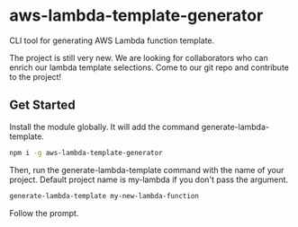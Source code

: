 # aws-lambda-template-generator

CLI tool for generating AWS Lambda function template.

The project is still very new. We are looking for collaborators who can enrich our lambda template selections. Come to our git repo and contribute to the project!

## Get Started

Install the module globally. It will add the command generate-lambda-template.

```bash
npm i -g aws-lambda-template-generator
```

Then, run the generate-lambda-template command with the name of your project. Default project name is my-lambda if you don't pass the argument.

```bash
generate-lambda-template my-new-lambda-function
```

Follow the prompt.
